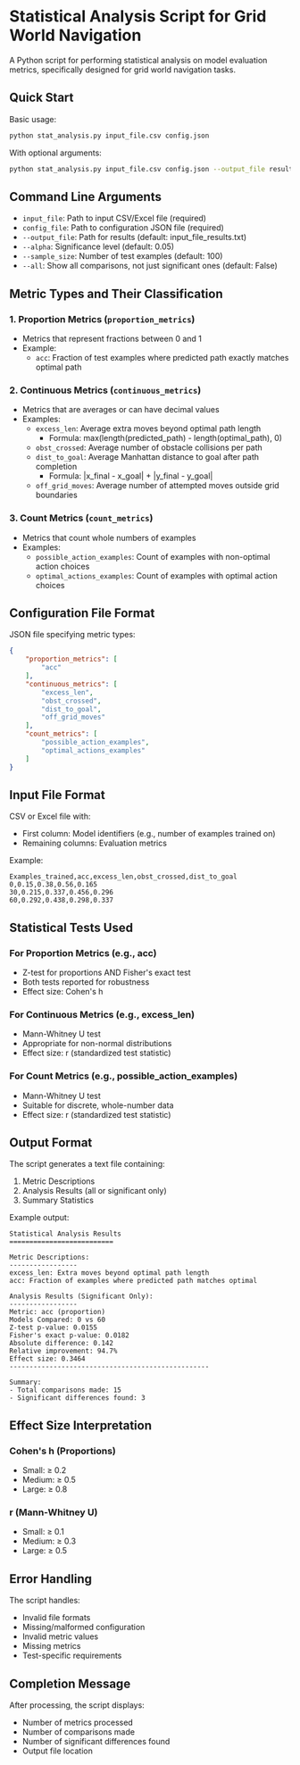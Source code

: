 # Statistical Analysis Script for Grid World Navigation

A Python script for performing statistical analysis on model evaluation metrics, specifically designed for grid world navigation tasks.

## Quick Start

Basic usage:
```bash
python stat_analysis.py input_file.csv config.json
```

With optional arguments:
```bash
python stat_analysis.py input_file.csv config.json --output_file results.txt --alpha 0.01 --sample_size 100 --all
```

## Command Line Arguments

- `input_file`: Path to input CSV/Excel file (required)
- `config_file`: Path to configuration JSON file (required)
- `--output_file`: Path for results (default: input_file_results.txt)
- `--alpha`: Significance level (default: 0.05)
- `--sample_size`: Number of test examples (default: 100)
- `--all`: Show all comparisons, not just significant ones (default: False)

## Metric Types and Their Classification

### 1. Proportion Metrics (`proportion_metrics`)
- Metrics that represent fractions between 0 and 1
- Example:
  - `acc`: Fraction of test examples where predicted path exactly matches optimal path

### 2. Continuous Metrics (`continuous_metrics`)
- Metrics that are averages or can have decimal values
- Examples:
  - `excess_len`: Average extra moves beyond optimal path length
    - Formula: max(length(predicted_path) - length(optimal_path), 0)
  - `obst_crossed`: Average number of obstacle collisions per path
  - `dist_to_goal`: Average Manhattan distance to goal after path completion
    - Formula: |x_final - x_goal| + |y_final - y_goal|
  - `off_grid_moves`: Average number of attempted moves outside grid boundaries

### 3. Count Metrics (`count_metrics`)
- Metrics that count whole numbers of examples
- Examples:
  - `possible_action_examples`: Count of examples with non-optimal action choices
  - `optimal_actions_examples`: Count of examples with optimal action choices

## Configuration File Format

JSON file specifying metric types:

```json
{
    "proportion_metrics": [
        "acc"
    ],
    "continuous_metrics": [
        "excess_len",
        "obst_crossed",
        "dist_to_goal",
        "off_grid_moves"
    ],
    "count_metrics": [
        "possible_action_examples",
        "optimal_actions_examples"
    ]
}
```

## Input File Format

CSV or Excel file with:
- First column: Model identifiers (e.g., number of examples trained on)
- Remaining columns: Evaluation metrics

Example:
```csv
Examples_trained,acc,excess_len,obst_crossed,dist_to_goal
0,0.15,0.38,0.56,0.165
30,0.215,0.337,0.456,0.296
60,0.292,0.438,0.298,0.337
```

## Statistical Tests Used

### For Proportion Metrics (e.g., acc)
- Z-test for proportions AND Fisher's exact test
- Both tests reported for robustness
- Effect size: Cohen's h

### For Continuous Metrics (e.g., excess_len)
- Mann-Whitney U test
- Appropriate for non-normal distributions
- Effect size: r (standardized test statistic)

### For Count Metrics (e.g., possible_action_examples)
- Mann-Whitney U test
- Suitable for discrete, whole-number data
- Effect size: r (standardized test statistic)

## Output Format

The script generates a text file containing:
1. Metric Descriptions
2. Analysis Results (all or significant only)
3. Summary Statistics

Example output:
```
Statistical Analysis Results
==========================

Metric Descriptions:
-----------------
excess_len: Extra moves beyond optimal path length
acc: Fraction of examples where predicted path matches optimal

Analysis Results (Significant Only):
-----------------
Metric: acc (proportion)
Models Compared: 0 vs 60
Z-test p-value: 0.0155
Fisher's exact p-value: 0.0182
Absolute difference: 0.142
Relative improvement: 94.7%
Effect size: 0.3464
--------------------------------------------------

Summary:
- Total comparisons made: 15
- Significant differences found: 3
```

## Effect Size Interpretation

### Cohen's h (Proportions)
- Small: ≥ 0.2
- Medium: ≥ 0.5
- Large: ≥ 0.8

### r (Mann-Whitney U)
- Small: ≥ 0.1
- Medium: ≥ 0.3
- Large: ≥ 0.5

## Error Handling

The script handles:
- Invalid file formats
- Missing/malformed configuration
- Invalid metric values
- Missing metrics
- Test-specific requirements

## Completion Message

After processing, the script displays:
- Number of metrics processed
- Number of comparisons made
- Number of significant differences found
- Output file location